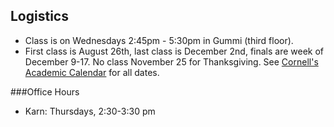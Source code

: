 Logistics
---------

* Class is on Wednesdays 2:45pm - 5:30pm in Gummi (third floor).
* First class is August 26th, last class is December 2nd, finals are week of December 9-17. No class November 25 for Thanksgiving. See [Cornell's Academic Calendar](https://www.cornell.edu/academics/calendar/) for all dates.

###Office Hours
* Karn: Thursdays, 2:30-3:30 pm

